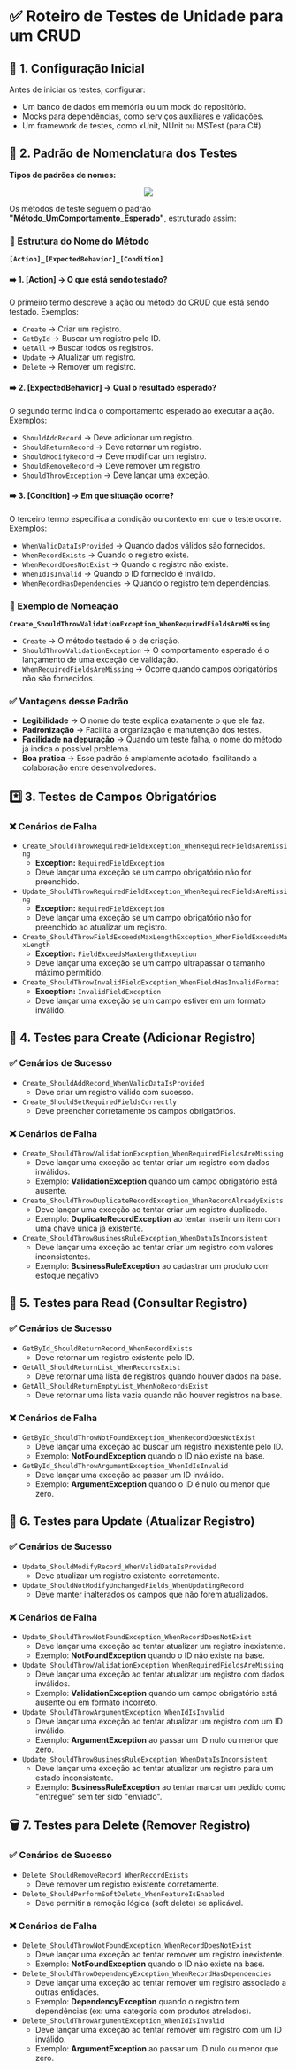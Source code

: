 # ✅ Roteiro de Testes de Unidade para um CRUD

## 📜 1. Configuração Inicial  
Antes de iniciar os testes, configurar:  
- Um banco de dados em memória ou um mock do repositório.  
- Mocks para dependências, como serviços auxiliares e validações.  
- Um framework de testes, como xUnit, NUnit ou MSTest (para C#).  


## 📄 2. Padrão de Nomenclatura dos Testes  

**Tipos de padrões de nomes:**
<div align="center">
  <img src="https://raw.githubusercontent.com/Willian-Brito/dominando-testes-de-software/refs/heads/main/03%20-%20Testes%20de%20Integracao/src/NerdStore.WebApp.MVC/wwwroot/prints/Nomeclatura%20de%20Testes%20de%20Unidade.png" />
</div>

Os métodos de teste seguem o padrão **"Método_UmComportamento_Esperado"**, estruturado assim:  

### **📌 Estrutura do Nome do Método**  
**`[Action]_[ExpectedBehavior]_[Condition]`**  

#### ➡️ **1. [Action] → O que está sendo testado?**  
O primeiro termo descreve a ação ou método do CRUD que está sendo testado. Exemplos:  
- `Create` → Criar um registro.  
- `GetById` → Buscar um registro pelo ID.  
- `GetAll` → Buscar todos os registros.  
- `Update` → Atualizar um registro.  
- `Delete` → Remover um registro.  

#### ➡️ **2. [ExpectedBehavior] → Qual o resultado esperado?**  
O segundo termo indica o comportamento esperado ao executar a ação. Exemplos:  
- `ShouldAddRecord` → Deve adicionar um registro.  
- `ShouldReturnRecord` → Deve retornar um registro.  
- `ShouldModifyRecord` → Deve modificar um registro.  
- `ShouldRemoveRecord` → Deve remover um registro.  
- `ShouldThrowException` → Deve lançar uma exceção.  

#### ➡️ **3. [Condition] → Em que situação ocorre?**  
O terceiro termo especifica a condição ou contexto em que o teste ocorre. Exemplos:  
- `WhenValidDataIsProvided` → Quando dados válidos são fornecidos.  
- `WhenRecordExists` → Quando o registro existe.  
- `WhenRecordDoesNotExist` → Quando o registro não existe.  
- `WhenIdIsInvalid` → Quando o ID fornecido é inválido.  
- `WhenRecordHasDependencies` → Quando o registro tem dependências.  

### **📌 Exemplo de Nomeação**  
**`Create_ShouldThrowValidationException_WhenRequiredFieldsAreMissing`**  
- `Create` → O método testado é o de criação.  
- `ShouldThrowValidationException` → O comportamento esperado é o lançamento de uma exceção de validação.  
- `WhenRequiredFieldsAreMissing` → Ocorre quando campos obrigatórios não são fornecidos.  

### **✅ Vantagens desse Padrão**  
- **Legibilidade** → O nome do teste explica exatamente o que ele faz.  
- **Padronização** → Facilita a organização e manutenção dos testes.  
- **Facilidade na depuração** → Quando um teste falha, o nome do método já indica o possível problema.  
- **Boa prática** → Esse padrão é amplamente adotado, facilitando a colaboração entre desenvolvedores.  


## *️⃣ 3. Testes de Campos Obrigatórios  

### ❌ Cenários de Falha
- `Create_ShouldThrowRequiredFieldException_WhenRequiredFieldsAreMissing`  
  - **Exception:** `RequiredFieldException`  
  - Deve lançar uma exceção se um campo obrigatório não for preenchido.  
- `Update_ShouldThrowRequiredFieldException_WhenRequiredFieldsAreMissing`  
  - **Exception:** `RequiredFieldException`  
  - Deve lançar uma exceção se um campo obrigatório não for preenchido ao atualizar um registro.  
- `Create_ShouldThrowFieldExceedsMaxLengthException_WhenFieldExceedsMaxLength`  
  - **Exception:** `FieldExceedsMaxLengthException`  
  - Deve lançar uma exceção se um campo ultrapassar o tamanho máximo permitido.  
- `Create_ShouldThrowInvalidFieldException_WhenFieldHasInvalidFormat`  
  - **Exception:** `InvalidFieldException`  
  - Deve lançar uma exceção se um campo estiver em um formato inválido.


## 💾 4. Testes para Create (Adicionar Registro)  

### ✅ Cenários de Sucesso 
- `Create_ShouldAddRecord_WhenValidDataIsProvided`  
  - Deve criar um registro válido com sucesso.  
- `Create_ShouldSetRequiredFieldsCorrectly`  
  - Deve preencher corretamente os campos obrigatórios.  

### ❌ Cenários de Falha  
- `Create_ShouldThrowValidationException_WhenRequiredFieldsAreMissing`  
  - Deve lançar uma exceção ao tentar criar um registro com dados inválidos.  
  - Exemplo: **ValidationException** quando um campo obrigatório está ausente.
- `Create_ShouldThrowDuplicateRecordException_WhenRecordAlreadyExists`  
  - Deve lançar uma exceção ao tentar criar um registro duplicado.  
  - Exemplo: **DuplicateRecordException** ao tentar inserir um item com uma chave única já existente.
- `Create_ShouldThrowBusinessRuleException_WhenDataIsInconsistent`  
  - Deve lançar uma exceção ao tentar criar um registro com valores inconsistentes.  
  - Exemplo: **BusinessRuleException** ao cadastrar um produto com estoque negativo


## 📖 5. Testes para Read (Consultar Registro)  

### ✅ Cenários de Sucesso 
- `GetById_ShouldReturnRecord_WhenRecordExists`  
  - Deve retornar um registro existente pelo ID.  
- `GetAll_ShouldReturnList_WhenRecordsExist`  
  - Deve retornar uma lista de registros quando houver dados na base.  
- `GetAll_ShouldReturnEmptyList_WhenNoRecordsExist`  
  - Deve retornar uma lista vazia quando não houver registros na base.  

### ❌ Cenários de Falha  
- `GetById_ShouldThrowNotFoundException_WhenRecordDoesNotExist`  
  - Deve lançar uma exceção ao buscar um registro inexistente pelo ID.  
  - Exemplo: **NotFoundException** quando o ID não existe na base.
- `GetById_ShouldThrowArgumentException_WhenIdIsInvalid`  
  - Deve lançar uma exceção ao passar um ID inválido.  
  - Exemplo: **ArgumentException** quando o ID é nulo ou menor que zero.


## 📝 6. Testes para Update (Atualizar Registro)  

### ✅ Cenários de Sucesso 
- `Update_ShouldModifyRecord_WhenValidDataIsProvided`  
  - Deve atualizar um registro existente corretamente.  
- `Update_ShouldNotModifyUnchangedFields_WhenUpdatingRecord`  
  - Deve manter inalterados os campos que não forem atualizados.  

### ❌ Cenários de Falha  
- `Update_ShouldThrowNotFoundException_WhenRecordDoesNotExist`  
  - Deve lançar uma exceção ao tentar atualizar um registro inexistente.  
  - Exemplo: **NotFoundException** quando o ID não existe na base.
- `Update_ShouldThrowValidationException_WhenRequiredFieldsAreMissing`  
  - Deve lançar uma exceção ao tentar atualizar um registro com dados inválidos.  
  - Exemplo: **ValidationException** quando um campo obrigatório está ausente ou em formato incorreto.
- `Update_ShouldThrowArgumentException_WhenIdIsInvalid`  
  - Deve lançar uma exceção ao tentar atualizar um registro com um ID inválido.  
  - Exemplo: **ArgumentException** ao passar um ID nulo ou menor que zero.
- `Update_ShouldThrowBusinessRuleException_WhenDataIsInconsistent`  
  - Deve lançar uma exceção ao tentar atualizar um registro para um estado inconsistente.  
  - Exemplo: **BusinessRuleException** ao tentar marcar um pedido como "entregue" sem ter sido "enviado".


## 🗑 7. Testes para Delete (Remover Registro)  

### ✅ Cenários de Sucesso 
- `Delete_ShouldRemoveRecord_WhenRecordExists`  
  - Deve remover um registro existente corretamente.  
- `Delete_ShouldPerformSoftDelete_WhenFeatureIsEnabled`  
  - Deve permitir a remoção lógica (soft delete) se aplicável.  

### ❌ Cenários de Falha  
- `Delete_ShouldThrowNotFoundException_WhenRecordDoesNotExist`  
  - Deve lançar uma exceção ao tentar remover um registro inexistente.  
  - Exemplo: **NotFoundException** quando o ID não existe na base.
- `Delete_ShouldThrowDependencyException_WhenRecordHasDependencies`  
  - Deve lançar uma exceção ao tentar remover um registro associado a outras entidades. 
  - Exemplo: **DependencyException** quando o registro tem dependências (ex: uma categoria com produtos atrelados). 
- `Delete_ShouldThrowArgumentException_WhenIdIsInvalid`  
  - Deve lançar uma exceção ao tentar remover um registro com um ID inválido.  
  - Exemplo: **ArgumentException** ao passar um ID nulo ou menor que zero.